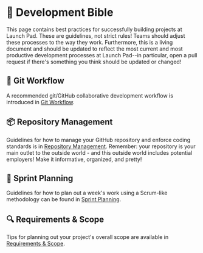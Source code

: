 # 📖 Development Bible

This page contains best practices for successfully building projects at Launch
Pad. These are guidelines, not strict rules! Teams should adjust these processes
to the way they work. Furthermore, this is a living document and should be
updated to reflect the most current and most productive development processes at
Launch Pad--in particular, open a pull request if there's something you think
should be updated or changed!

## 🛶 Git Workflow

A recommended git/GitHub collaborative development workflow is introduced in
[Git Workflow](GitWorkflow.md).

## 📦 Repository Management

Guidelines for how to manage your GitHub repository and enforce coding standards
is in [Repository Management](RepositoryManagement.md). Remember: your
repository is your main outlet to the outside world - and this outside world
includes potential employers! Make it informative, organized, and pretty!

## 🏃 Sprint Planning

Guidelines for how to plan out a week's work using a Scrum-like methodology can
be found in [Sprint Planning](SprintPlanning.md).

## 🔍 Requirements & Scope

Tips for planning out your project's overall scope are available in
[Requirements & Scope](Requirements.md).

